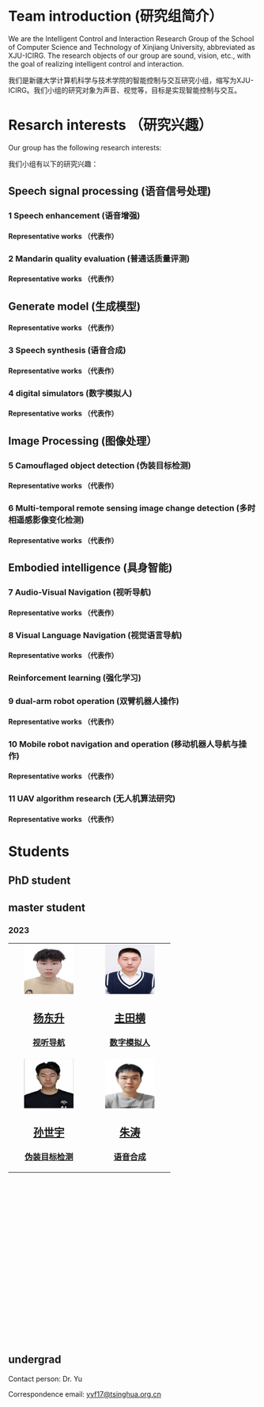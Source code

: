 
# Team introduction (研究组简介）
We are the Intelligent Control and Interaction Research Group of the School of Computer Science and Technology of Xinjiang University, abbreviated as XJU-ICIRG. The research objects of our group are sound, vision, etc., with the goal of realizing intelligent control and interaction. 

我们是新疆大学计算机科学与技术学院的智能控制与交互研究小组，缩写为XJU-ICIRG。我们小组的研究对象为声音、视觉等，目标是实现智能控制与交互。

# Resarch interests （研究兴趣）
Our group has the following research interests:

我们小组有以下的研究兴趣：

## Speech signal processing (语音信号处理)

### 1 Speech enhancement (语音增强)

#### Representative works （代表作） 
 
### 2 Mandarin quality evaluation (普通话质量评测)

#### Representative works （代表作） 

## Generate model (生成模型)

#### Representative works （代表作） 

### 3 Speech synthesis (语音合成)

#### Representative works （代表作） 

### 4 digital simulators (数字模拟人)
#### Representative works （代表作） 

## Image Processing (图像处理）

### 5 Camouflaged object detection (伪装目标检测)

#### Representative works （代表作） 

### 6 Multi-temporal remote sensing image change detection (多时相遥感影像变化检测)

#### Representative works （代表作） 

## Embodied intelligence (具身智能)
### 7 Audio-Visual Navigation (视听导航)
#### Representative works （代表作） 

### 8 Visual Language Navigation (视觉语言导航)
#### Representative works （代表作） 


### Reinforcement learning (强化学习)
### 9 dual-arm robot operation (双臂机器人操作)
#### Representative works （代表作） 

### 10 Mobile robot navigation and operation (移动机器人导航与操作)
#### Representative works （代表作） 

### 11 UAV algorithm research (无人机算法研究)
#### Representative works （代表作） 

# Students
## PhD student

## master student

### 2023
<table align="center" width=100% height=800px>

<tr width=300, height=200>
  <td width=150, height=200>
      <div  align="center" width="100" , height=150>
       <a href="" target="_blank" class="image">
        <span class="image fit">
         <img src="./fig/yang-dongsheng.jpg" alt="" width=100, height=100>
        </span>
        <h2>杨东升 <br> </h2>
        <h3>视听导航 <br> </h3>
       </a>
      </div>
  </td>

  <td width=150, height=200>
      <div  align="center" width="100" , height=150>
       <a href="" target="_blank" class="image">
        <span class="image fit">
         <img src="./fig/zhu-tianheng.jpg" alt="" width=100, height=100>
        </span>
        <h2>主田横 <br> </h2>
        <h3>数字模拟人 <br> </h3>
       </a>
      </div>
  </td>
  
</tr>

<tr width=300, height=200>
  <td width=150, height=200>
      <div  align="center" width="100" , height=150>
       <a href="" target="_blank" class="image">
        <span class="image fit">
         <img src="./fig/sun-shiyu.png" alt="" width=100, height=100>
        </span>
        <h2>孙世宇 <br> </h2>
        <h3>伪装目标检测 <br> </h3>
       </a>
      </div>
  </td>

  <td width=150, height=200>
      <div  align="center" width="100" , height=150>
       <a href="" target="_blank" class="image">
        <span class="image fit">
         <img src="./fig/zhu-tao.jpg" alt="" width=100, height=100>
        </span>
        <h2>朱涛 <br> </h2>
        <h3>语音合成 <br> </h3>
       </a>
      </div>
  </td>
</tr>
 
</table>






## undergrad

Contact person: Dr. Yu

Correspondence email: yyf17@tsinghua.org.cn
